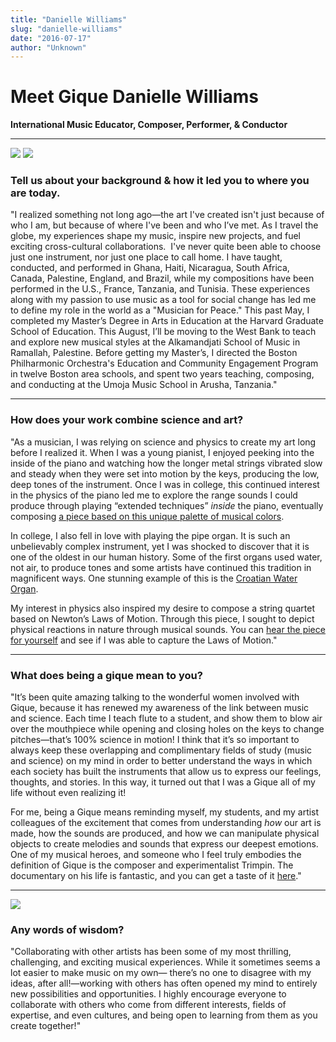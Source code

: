 ```yaml
---
title: "Danielle Williams"
slug: "danielle-williams"
date: "2016-07-17"
author: "Unknown"
---
```


# **Meet Gique Danielle Williams**

**International Music Educator, Composer, Performer, & Conductor**

* * *

![](https://images.squarespace-cdn.com/content/v1/525f99bee4b09c141b6f8b0c/1468785856572-3EMLT8UFI7CY5EBFAOLJ/image-asset.jpeg?format=original) ![](https://images.squarespace-cdn.com/content/v1/525f99bee4b09c141b6f8b0c/1468786244476-MOO4KOE3MKGKOYH0ED1X/image-asset.jpeg?format=original)

### Tell us about your background & how it led you to where you are today.

"I realized something not long ago—the art I've created isn't just because of who I am, but because of where I've been and who I’ve met. As I travel the globe, my experiences shape my music, inspire new projects, and fuel exciting cross-cultural collaborations.  I've never quite been able to choose just one instrument, nor just one place to call home. I have taught, conducted, and performed in Ghana, Haiti, Nicaragua, South Africa, Canada, Palestine, England, and Brazil, while my compositions have been performed in the U.S., France, Tanzania, and Tunisia. These experiences along with my passion to use music as a tool for social change has led me to define my role in the world as a "Musician for Peace." This past May, I completed my Master’s Degree in Arts in Education at the Harvard Graduate School of Education. This August, I’ll be moving to the West Bank to teach and explore new musical styles at the Alkamandjati School of Music in Ramallah, Palestine. Before getting my Master’s, I directed the Boston Philharmonic Orchestra's Education and Community Engagement Program in twelve Boston area schools, and spent two years teaching, composing, and conducting at the Umoja Music School in Arusha, Tanzania."

* * *

### How does your work combine science and art?

"As a musician, I was relying on science and physics to create my art long before I realized it. When I was a young pianist, I enjoyed peeking into the inside of the piano and watching how the longer metal strings vibrated slow and steady when they were set into motion by the keys, producing the low, deep tones of the instrument. Once I was in college, this continued interest in the physics of the piano led me to explore the range sounds I could produce through playing “extended techniques” _inside_ the piano, eventually composing [a piece based on this unique palette of musical colors](https://vimeo.com/19802041).

In college, I also fell in love with playing the pipe organ. It is such an unbelievably complex instrument, yet I was shocked to discover that it is one of the oldest in our human history. Some of the first organs used water, not air, to produce tones and some artists have continued this tradition in magnificent ways. One stunning example of this is the [Croatian Water Organ](https://www.youtube.com/watch?v=9ZZMF79WCfU).

My interest in physics also inspired my desire to compose a string quartet based on Newton’s Laws of Motion. Through this piece, I sought to depict physical reactions in nature through musical sounds. You can [hear the piece for yourself](https://www.youtube.com/watch?v=AlOJIxBwkAc) and see if I was able to capture the Laws of Motion."

* * *

### What does being a gique mean to you?

"It’s been quite amazing talking to the wonderful women involved with Gique, because it has renewed my awareness of the link between music and science. Each time I teach flute to a student, and show them to blow air over the mouthpiece while opening and closing holes on the keys to change pitches—that’s 100% science in motion! I think that it’s so important to always keep these overlapping and complimentary fields of study (music and science) on my mind in order to better understand the ways in which each society has built the instruments that allow us to express our feelings, thoughts, and stories. In this way, it turned out that I was a Gique all of my life without even realizing it!

For me, being a Gique means reminding myself, my students, and my artist colleagues of the excitement that comes from understanding _how_ our art is made, how the sounds are produced, and how we can manipulate physical objects to create melodies and sounds that express our deepest emotions. One of my musical heroes, and someone who I feel truly embodies the definition of Gique is the composer and experimentalist Trimpin. The documentary on his life is fantastic, and you can get a taste of it [here](https://www.youtube.com/watch?v=ahQKsW0LHEA)."

* * *

![](https://images.squarespace-cdn.com/content/v1/525f99bee4b09c141b6f8b0c/1468786514338-D2211TIS6IJLJWCR0SP4/image-asset.png?format=original)

### Any words of wisdom?

"Collaborating with other artists has been some of my most thrilling, challenging, and exciting musical experiences. While it sometimes seems a lot easier to make music on my own— there’s no one to disagree with my ideas, after all!—working with others has often opened my mind to entirely new possibilities and opportunities. I highly encourage everyone to collaborate with others who come from different interests, fields of expertise, and even cultures, and being open to learning from them as you create together!"